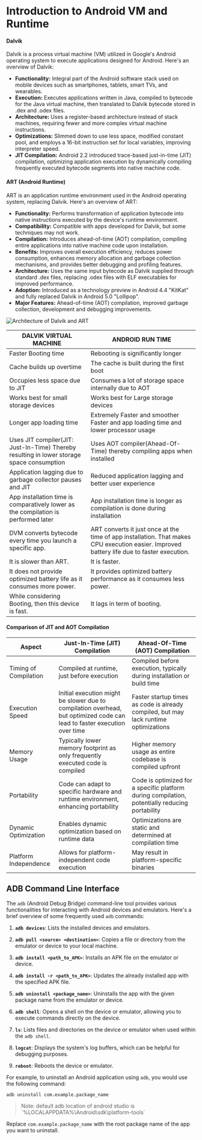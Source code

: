 # Introduction to Android VM and Runtime

#### Dalvik

Dalvik is a process virtual machine (VM) utilized in Google's Android operating system to execute applications designed for Android. Here's an overview of Dalvik:

- **Functionality:** Integral part of the Android software stack used on mobile devices such as smartphones, tablets, smart TVs, and wearables.
- **Execution:** Executes applications written in Java, compiled to bytecode for the Java virtual machine, then translated to Dalvik bytecode stored in .dex and .odex files.
- **Architecture:** Uses a register-based architecture instead of stack machines, requiring fewer and more complex virtual machine instructions.
- **Optimizations:** Slimmed down to use less space, modified constant pool, and employs a 16-bit instruction set for local variables, improving interpreter speed.
- **JIT Compilation:** Android 2.2 introduced trace-based just-in-time (JIT) compilation, optimizing application execution by dynamically compiling frequently executed bytecode segments into native machine code.

#### ART (Android Runtime)

ART is an application runtime environment used in the Android operating system, replacing Dalvik. Here's an overview of ART:

- **Functionality:** Performs transformation of application bytecode into native instructions executed by the device's runtime environment.
- **Compatibility:** Compatible with apps developed for Dalvik, but some techniques may not work.
- **Compilation:** Introduces ahead-of-time (AOT) compilation, compiling entire applications into native machine code upon installation.
- **Benefits:** Improves overall execution efficiency, reduces power consumption, enhances memory allocation and garbage collection mechanisms, and provides better debugging and profiling features.
- **Architecture:** Uses the same input bytecode as Dalvik supplied through standard .dex files, replacing .odex files with ELF executables for improved performance.
- **Adoption:** Introduced as a technology preview in Android 4.4 "KitKat" and fully replaced Dalvik in Android 5.0 "Lollipop".
- **Major Features:** Ahead-of-time (AOT) compilation, improved garbage collection, development and debugging improvements.

![Architecture of Dalvik and ART](/img/android/dalvik-and-art.png)

|DALVIK VIRTUAL MACHINE                                                                   |ANDROID RUN TIME                                                                                                                          |
|-----------------------------------------------------------------------------------------|------------------------------------------------------------------------------------------------------------------------------------------|
|Faster Booting time                                                                      |Rebooting is significantly longer                                                                                                         |
|Cache builds up overtime                                                                 |The cache is built during the first boot                                                                                                  |
|Occupies less space due to JIT                                                           |Consumes a lot of storage space internally due to AOT                                                                                     |
|Works best for small storage devices                                                     |Works best for Large storage devices                                                                                                      |
|Longer app loading time                                                                  |Extremely Faster and smoother Faster and app loading time and lower processor usage                                                       |
|Uses JIT compiler(JIT: Just-In-Time) Thereby resulting in lower storage space consumption|Uses AOT compiler(Ahead-Of-Time) thereby compiling apps when installed                                                                    |
|Application lagging due to garbage collector pauses and JIT                              |Reduced application lagging and better user experience                                                                                    |
|App installation time is comparatively lower as the compilation is performed later       |App installation time is longer as compilation is done during installation                                                                |
|DVM converts bytecode every time you launch a specific app.                              |ART converts it just once at the time of app installation. That makes CPU execution easier. Improved battery life due to faster execution.|
|It is slower than ART.                                                                   |It is faster.                                                                                                                             |
|It does not provide optimized battery life as it consumes more power.                    |It provides optimized battery performance as it consumes less power.                                                                      |
|While considering Booting, then this device is fast.                                     |It lags in term of booting.                                                                                                               |

#### Comparison of JIT and AOT Compilation



| Aspect                 | Just-In-Time (JIT) Compilation                          | Ahead-Of-Time (AOT) Compilation                        |
|------------------------|----------------------------------------------------------|--------------------------------------------------------|
| Timing of Compilation | Compiled at runtime, just before execution               | Compiled before execution, typically during installation or build time |
| Execution Speed        | Initial execution might be slower due to compilation overhead, but optimized code can lead to faster execution over time | Faster startup times as code is already compiled, but may lack runtime optimizations |
| Memory Usage           | Typically lower memory footprint as only frequently executed code is compiled | Higher memory usage as entire codebase is compiled upfront |
| Portability            | Code can adapt to specific hardware and runtime environment, enhancing portability | Code is optimized for a specific platform during compilation, potentially reducing portability |
| Dynamic Optimization   | Enables dynamic optimization based on runtime data       | Optimizations are static and determined at compilation time |
| Platform Independence | Allows for platform-independent code execution            | May result in platform-specific binaries                    |


## ADB Command Line Interface

The `adb` (Android Debug Bridge) command-line tool provides various functionalities for interacting with Android devices and emulators. Here's a brief overview of some frequently used `adb` commands:

1. **`adb devices`**: Lists the installed devices and emulators.

2. **`adb pull <source> <destination>`**: Copies a file or directory from the emulator or device to your local machine.

3. **`adb install <path_to_APK>`**: Installs an APK file on the emulator or device.

4. **`adb install -r <path_to_APK>`**: Updates the already installed app with the specified APK file.

5. **`adb uninstall <package_name>`**: Uninstalls the app with the given package name from the emulator or device.

6. **`adb shell`**: Opens a shell on the device or emulator, allowing you to execute commands directly on the device.

7. **`ls`**: Lists files and directories on the device or emulator when used within the `adb shell`.

8. **`logcat`**: Displays the system's log buffers, which can be helpful for debugging purposes.

9. **`reboot`**: Reboots the device or emulator.

For example, to uninstall an Android application using `adb`, you would use the following command:

```bash
adb uninstall com.example.package_name
```

> <p color="red">Note: default adb location of android studio is `%LOCALAPPDATA%\Android\sdk\platform-tools`</p>


Replace `com.example.package_name` with the root package name of the app you want to uninstall.


